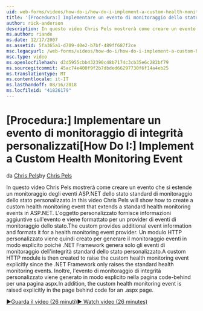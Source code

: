 ```yaml
---
uid: web-forms/videos/how-do-i/how-do-i-implement-a-custom-health-monitoring-event
title: '[Procedura:] Implementare un evento di monitoraggio dello stato personalizzato | Microsoft Docs'
author: rick-anderson
description: In questo video Chris Pels mostrerà come creare un evento che si estende un monitoraggio degli eventi ASP.NET dello stato standard di monitoraggio dello stato personalizzato. Il funzionalità pro personalizzato...
ms.author: riande
ms.date: 12/17/2007
ms.assetid: 5fa365a1-d709-40e2-b7bf-489ff687f2ce
msc.legacyurl: /web-forms/videos/how-do-i/how-do-i-implement-a-custom-health-monitoring-event
msc.type: video
ms.openlocfilehash: d3d5955cbb432390c48b7174c3cb35e6c282bf79
ms.sourcegitcommit: 45ac74e400f9f2b7dbded66297730f6f14a4eb25
ms.translationtype: MT
ms.contentlocale: it-IT
ms.lasthandoff: 08/16/2018
ms.locfileid: "41826179"
---
```

<a name="how-do-i-implement-a-custom-health-monitoring-event"></a><span data-ttu-id="d7b00-104">[Procedura:] Implementare un evento di monitoraggio di integrità personalizzati</span><span class="sxs-lookup"><span data-stu-id="d7b00-104">[How Do I:] Implement a Custom Health Monitoring Event</span></span>
====================
<span data-ttu-id="d7b00-105">da [Chris Pels](https://twitter.com/chrispels)</span><span class="sxs-lookup"><span data-stu-id="d7b00-105">by [Chris Pels](https://twitter.com/chrispels)</span></span>

<span data-ttu-id="d7b00-106">In questo video Chris Pels mostrerà come creare un evento che si estende un monitoraggio degli eventi ASP.NET dello stato standard di monitoraggio dello stato personalizzato.</span><span class="sxs-lookup"><span data-stu-id="d7b00-106">In this video Chris Pels will show how to create a custom health monitoring event that extends a standard health monitoring events in ASP.NET.</span></span> <span data-ttu-id="d7b00-107">L'oggetto personalizzato fornisce informazioni aggiuntive sull'evento e viene formattato per un provider di eventi di monitoraggio dello stato.</span><span class="sxs-lookup"><span data-stu-id="d7b00-107">The custom provides additional event information and formats it for a health monitoring event provider.</span></span> <span data-ttu-id="d7b00-108">Un modulo HTTP personalizzato viene quindi creato per generare il monitoraggio eventi in modo esplicito poiché .NET Framework genera solo gli eventi di monitoraggio dell'integrità standard dello stato personalizzato.</span><span class="sxs-lookup"><span data-stu-id="d7b00-108">A custom HTTP module is then created to raise the custom health monitoring event explicitly since the .NET Framework only raises the standard health monitoring events.</span></span> <span data-ttu-id="d7b00-109">Inoltre, l'evento di monitoraggio di integrità personalizzato viene generato in modo esplicito nella pagina code-behind per una pagina aspx.</span><span class="sxs-lookup"><span data-stu-id="d7b00-109">In addition, the custom health monitoring event is raised explicitly in the page behind code for an .aspx page.</span></span>

[<span data-ttu-id="d7b00-110">&#9654;Guarda il video (26 minuti)</span><span class="sxs-lookup"><span data-stu-id="d7b00-110">&#9654; Watch video (26 minutes)</span></span>](https://channel9.msdn.com/Blogs/ASP-NET-Site-Videos/how-do-i-implement-a-custom-health-monitoring-event)
